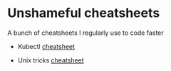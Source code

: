 # Unshameful cheatsheets

A bunch of cheatsheets I regularly use to code faster

- Kubectl [cheatsheet](kubectl_newbie.md)

- Unix tricks [cheatsheet](unix_tricks.md)
